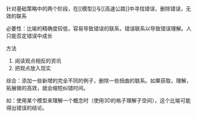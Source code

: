 针对基础策略中的两个阶段，在[[模型]]与[[高速公路]]中寻找错误，删除错误，无效的联系

必要性：比喻的精确度较低，容易导致错误的联系，错误联系以导致错误理解。人只能否定错误中成长

方法
1. 阅读观点相反的资讯
2. 把观点放入现实

综合：添加一些新增的完全不同的例子，删除一些扭曲的联系。如果获取，理解，拓展做的高效，就会缩短纠错时间。

如：使用某个模型来理解一个概念时（使用3D的格子理解子空间），这个比喻可能得出错误的结论。

